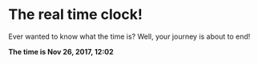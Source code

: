 # The real time clock!

Ever wanted to know what the time is? Well, your journey is about to end!

**The time is Nov 26, 2017, 12:02**